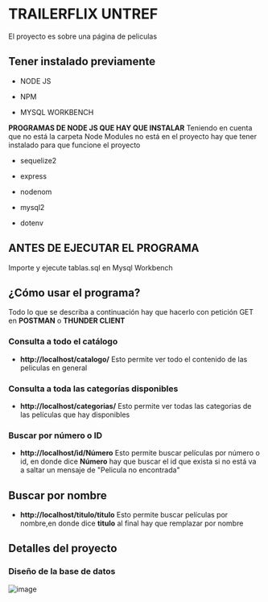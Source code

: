 # TRAILERFLIX UNTREF

El proyecto es sobre una página de peliculas 

## Tener instalado previamente 

* NODE JS

* NPM
  
* MYSQL WORKBENCH

**PROGRAMAS DE NODE JS QUE HAY QUE INSTALAR**
Teniendo en cuenta que no está la carpeta Node Modules no está en el proyecto hay que tener instalado para que funcione el proyecto

* sequelize2

* express

* nodenom

* mysql2

* dotenv

## ANTES DE EJECUTAR EL PROGRAMA 
Importe y ejecute tablas.sql en Mysql Workbench 

## ¿Cómo usar el programa? 

Todo lo que se describa a continuación hay que hacerlo con petición GET en **POSTMAN** o **THUNDER CLIENT**
  
### Consulta a todo el catálogo
  
* **http://localhost/catalogo/**
Esto permite ver todo el contenido de las peliculas en general

### Consulta a toda las categorías disponibles

* **http://localhost/categorias/**
Esto permite ver todas las categorias de las películas que hay disponibles

### Buscar por número o ID

* **http://localhost/id/Número**
Esto permite buscar películas por número o id, en donde dice **Número** hay que buscar el id que exista si no está va a saltar un mensaje de "Pelicula no encontrada"

## Buscar por nombre

* **http://localhost/titulo/titulo**
Esto permite buscar películas por nombre,en donde dice **titulo** al final hay que remplazar por nombre 

## Detalles del proyecto

### Diseño de la base de datos 

![image](https://github.com/BraianFG/traillerflix/assets/55467665/6c519566-f955-4600-a36c-615add073e35)

